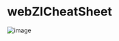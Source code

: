 # webZICheatSheet

![image](https://user-images.githubusercontent.com/24856398/119111690-96b50700-ba23-11eb-869b-309362df1249.png)
